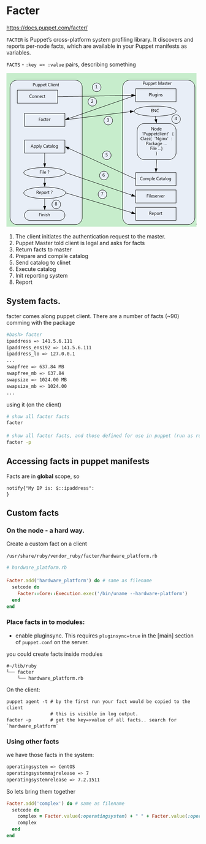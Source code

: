 # Facter

https://docs.puppet.com/facter/

`FACTER` is Puppet’s cross-platform system profiling library. It discovers and reports per-node facts, which are available in your Puppet manifests as variables.

`FACTS` - `:key => :value` pairs, describing something

![Puppet Facter](./puppet_facter.jpg)

 1. The client initiates the authentication request to the master.
 2. Puppet Master told client is legal and asks for facts
 3. Return facts to master
 4. Prepare and compile catalog
 5. Send catalog to clinet
 6. Execute catalog
 7. Init reporting system
 8. Report

## System facts.

facter comes along puppet client. There are a number of facts (~90) comming with the package

```bash
#bash> facter
ipaddress => 141.5.6.111
ipaddress_ens192 => 141.5.6.111
ipaddress_lo => 127.0.0.1
...
swapfree => 637.84 MB
swapfree_mb => 637.84
swapsize => 1024.00 MB
swapsize_mb => 1024.00
...

```

using it (on the client)

```bash
# show all facter facts
facter

# show all facter facts, and those defined for use in puppet (run as root)
facter -p
```

## Accessing facts in puppet manifests
Facts are in __global__ scope, so

```
notify{"My IP is: $::ipaddress":
}
```

## Custom facts

### On the node - a hard way.

Create a custom fact on a client

`/usr/share/ruby/vendor_ruby/facter/hardware_platform.rb`

```ruby
# hardware_platform.rb

Facter.add('hardware_platform') do # same as filename
  setcode do
    Facter::Core::Execution.exec('/bin/uname --hardware-platform')
  end
end
```

### Place facts in to modules:

* enable pluginsync. This requires `pluginsync=true` in the [main] section of `puppet.conf` on the server.

you could create facts inside modules

```
#~/lib/ruby
└── facter
    └── hardware_platform.rb
```

On the client:

```
puppet agent -t # by the first run your fact would be copied to the client
                # this is visible in log output.
facter -p       # get the key=>value of all facts.. search for `hardware_platform`
```

### Using other facts

we have those facts in the system:

```bash
operatingsystem => CentOS
operatingsystemmajrelease => 7
operatingsystemrelease => 7.2.1511
```

So lets bring them together

```ruby
Facter.add('complex') do # same as filename
  setcode do
    complex = Facter.value(:operatingsystem) + " " + Facter.value(:operatingsystemmajrelease) + " " + Facter.value(:operatingsystemrelease)
    complex
  end
end
```
